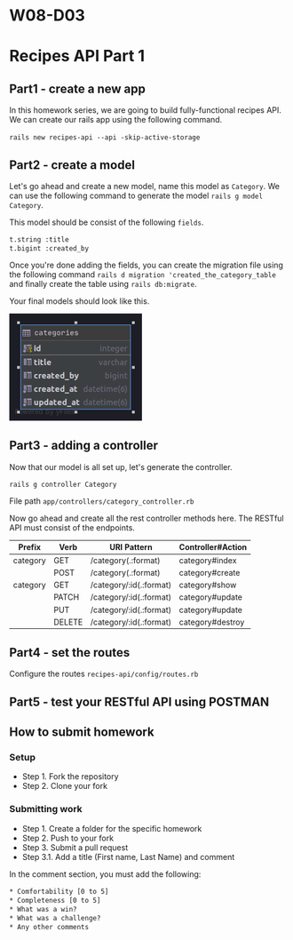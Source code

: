 # W08-D03

# Recipes API Part 1

## Part1 - create a new app
In this homework series, we are going to build fully-functional recipes API. We can create our rails app using the following command.

```rails new recipes-api --api -skip-active-storage```

## Part2 - create a model

Let's go ahead and create a new model, name this model as `Category`. We can use the following command to generate the model `rails g model Category`.

This model should be consist of the following `fields`.

```text
t.string :title
t.bigint :created_by
```

Once you're done adding the fields, you can create the migration file using the following command `rails d migration 'created_the_category_table` and finally create the table using `rails db:migrate`.

Your final models should look like this.

![Model categories](categories-erd.png)


## Part3 - adding a controller
Now that our model is all set up, let's generate the controller.

```
rails g controller Category
```
File path ```app/controllers/category_controller.rb```

Now go ahead and create all the rest controller methods here. The RESTful API must consist of the endpoints. 

|Prefix| Verb|URI Pattern| Controller#Action |
|--|--|--|--|
|category|GET| /category(.:format)| category#index|
||POST|/category(.:format)|category#create|
|category|GET|/category/:id(.:format)|category#show|
||PATCH|/category/:id(.:format)|category#update|
||PUT|/category/:id(.:format)|category#update|
||DELETE|/category/:id(.:format)|category#destroy|

## Part4 - set the routes
Configure the routes ```recipes-api/config/routes.rb```

## Part5 - test your RESTful API using POSTMAN

## How to submit homework

### Setup
- Step 1. Fork the repository
- Step 2. Clone your fork

### Submitting work
- Step 1. Create a folder for the specific homework
- Step 2. Push to your fork
- Step 3. Submit a pull request
- Step 3.1. Add a title (First name, Last Name) and comment

In the comment section, you must add the following:
```text
* Comfortability [0 to 5]
* Completeness [0 to 5]
* What was a win?
* What was a challenge?
* Any other comments
```
